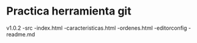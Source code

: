 # Practica herramienta git
v1.0.2
-src
    -index.html
    -caracteristicas.html
    -ordenes.html
-editorconfig
-readme.md